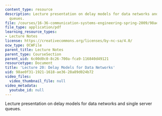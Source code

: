 ```yaml
---
content_type: resource
description: Lecture presentation on delay models for data networks and single server
  queues.
file: /courses/16-36-communication-systems-engineering-spring-2009/98ae0f3119211618ae3628a89d024b72_MIT16_36s09_lec20.pdf
file_type: application/pdf
learning_resource_types:
- Lecture Notes
license: https://creativecommons.org/licenses/by-nc-sa/4.0/
ocw_type: OCWFile
parent_title: Lecture Notes
parent_type: CourseSection
parent_uid: 6c00d0c0-8c26-700a-fca9-116840d49121
resourcetype: Document
title: 'Lecture 20: Delay Models for Data Networks'
uid: 98ae0f31-1921-1618-ae36-28a89d024b72
video_files:
  video_thumbnail_file: null
video_metadata:
  youtube_id: null
---
```

Lecture presentation on delay models for data networks and single server queues.